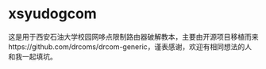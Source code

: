 # xsyudogcom
这是用于西安石油大学校园网哆点限制路由器破解教本，主要由开源项目移植而来https://github.com/drcoms/drcom-generic，谨表感谢，欢迎有相同想法的人和我一起填坑。

